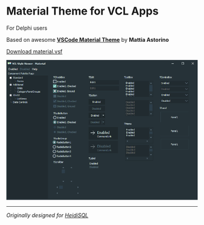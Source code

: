 # Material Theme for VCL Apps
For Delphi users

Based on awesome **[VSCode Material Theme](https://github.com/equinusocio/vsc-material-theme)** by **Mattia Astorino**

[Download material.vsf](https://github.com/CharlieEtienne/material-vcl/raw/master/material.vsf)

![Material Theme Screenshot](https://github.com/CharlieEtienne/material-vcl/blob/master/screenshot.png)

------
*Originally designed for [HeidiSQL](https://github.com/HeidiSQL/HeidiSQL/)*
